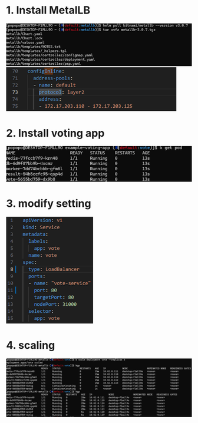 # 1. Install MetalLB

![](images/pull.png)
![](images/20240509094912.png)

# 2. Install voting app

![](images/20240509095156.png)

# 3. modify setting

![](images/20240509095333.png)

# 4. scaling

![](images/20240509101735.png)
